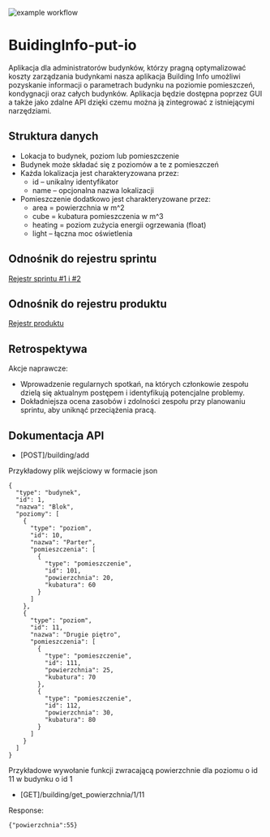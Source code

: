 ![example workflow](https://github.com/x-Yoshida/BuildingInfo-put-io/actions/workflows/maven.yml/badge.svg)

# BuidingInfo-put-io
Aplikacja dla administratorów budynków, którzy pragną optymalizować koszty zarządzania budynkami  nasza aplikacja Building Info umożliwi pozyskanie informacji o parametrach budynku na poziomie pomieszczeń, kondygnacji oraz całych budynków. Aplikacja będzie dostępna poprzez GUI a także jako zdalne API dzięki czemu można ją zintegrować z istniejącymi narzędziami.

## Struktura danych

* Lokacja to budynek, poziom lub pomieszczenie
* Budynek może składać się z poziomów a te z pomieszczeń
* Każda lokalizacja jest charakteryzowana przez:
  - id – unikalny identyfikator
  - name – opcjonalna nazwa lokalizacji
* Pomieszczenie dodatkowo jest charakteryzowane przez:
  - area = powierzchnia w m^2
  - cube = kubatura pomieszczenia w m^3
  - heating = poziom zużycia energii ogrzewania (float)
  - light – łączna moc oświetlenia

## Odnośnik do rejestru sprintu
[Rejestr sprintu #1 i #2](https://docs.google.com/spreadsheets/d/1vD5kCNpu1AaS7Yg6SuydPlxsmSxl1GRFZ1s5OZPF3UI/edit?usp=sharing)

## Odnośnik do rejestru produktu
[Rejestr produktu](https://trello.com/b/QdiDMirc/rejestr-produktu)

## Retrospektywa

Akcje naprawcze:
* Wprowadzenie regularnych spotkań, na których członkowie zespołu dzielą się aktualnym postępem i identyfikują potencjalne problemy.
* Dokładniejsza ocena zasobów i zdolności zespołu przy planowaniu sprintu, aby uniknąć przeciążenia pracą.


## Dokumentacja API

* [POST]/building/add

Przykładowy plik wejściowy w formacie json
```
{
  "type": "budynek",
  "id": 1,
  "nazwa": "Blok",
  "poziomy": [
    {
      "type": "poziom",
      "id": 10,
      "nazwa": "Parter",
      "pomieszczenia": [
        {
          "type": "pomieszczenie",
          "id": 101,
          "powierzchnia": 20,
          "kubatura": 60
        }
      ]
    },
    {
      "type": "poziom",
      "id": 11,
      "nazwa": "Drugie piętro",
      "pomieszczenia": [
        {
          "type": "pomieszczenie",
          "id": 111,
          "powierzchnia": 25,
          "kubatura": 70
        },
        {
          "type": "pomieszczenie",
          "id": 112,
          "powierzchnia": 30,
          "kubatura": 80
        }
      ]
    }
  ]
}

```
Przykładowe wywołanie funkcji zwracającą powierzchnie dla poziomu o id 11 w budynku o id 1

* [GET]/building/get_powierzchnia/1/11

Response:
```
{"powierzchnia":55}
```
  
